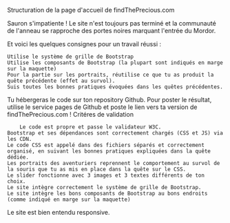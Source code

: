 Structuration de la page d'accueil de findThePrecious.com

Sauron s'impatiente ! Le site n'est toujours pas terminé et la communauté de l'anneau se rapproche des portes noires marquant l'entrée du Mordor.

Et voici les quelques consignes pour un travail réussi :

    Utilise le système de grille de Bootstrap
    Utilise les composants de Bootstrap (la plupart sont indiqués en marge sur la maquette)
    Pour la partie sur les portraits, réutilise ce que tu as produit la quête précédente (effet au survol).
    Suis toutes les bonnes pratiques évoquées dans les quêtes précédentes.

Tu hébergeras le code sur ton repository Github. Pour poster le résultat, utilise le service pages de Github et poste le lien vers ta version de findThePrecious.com !
Critéres de validation

        Le code est propre et passe le validateur W3C.
    Bootstrap et ses dépendances sont correctement chargés (CSS et JS) via les CDN.
    Le code CSS est appelé dans des fichiers séparés et correctement organisé, en suivant les bonnes pratiques expliquées dans la quête dédiée.
    Les portraits des aventuriers reprennent le comportement au survol de la souris que tu as mis en place dans la quête sur le CSS.
    Le slider fonctionne avec 3 images et 3 textes différents de ton choix.
    Le site intègre correctement le système de grille de Bootstrap.
    Le site intègre les bons composants de Bootstrap au bons endroits (comme indiqué en marge sur la maquette)
Le site est bien entendu responsive.